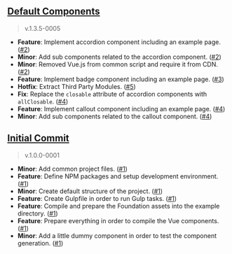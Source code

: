 [Default Components](https://github.com/sirthxalot/vue-foundation-components/milestone/1)
------------------------------------------------------------------------------------- 

> v.1.3.5-0005

* **Feature**: Implement accordion component including an example page. ([#2](https://github.com/sirthxalot/vue-foundation-components/issues/2))
* **Minor**: Add sub components related to the accordion component. ([#2](https://github.com/sirthxalot/vue-foundation-components/issues/2))
* **Minor**: Removed Vue.js from common script and require it from CDN. ([#2](https://github.com/sirthxalot/vue-foundation-components/issues/2))
* **Feature**: Implement badge component including an example page. ([#3](https://github.com/sirthxalot/vue-foundation-components/issues/3))
* **Hotfix**: Extract Third Party Modules. ([#5](https://github.com/sirthxalot/vue-foundation-components/issues/5))
* **Fix**: Replace the `closable` attribute of accordion components with `allClosable`. ([#4](https://github.com/sirthxalot/vue-foundation-components/issues/4))
* **Feature**: Implement callout component including an example page. ([#4](https://github.com/sirthxalot/vue-foundation-components/issues/4))
* **Minor**: Add sub components related to the callout component. ([#4](https://github.com/sirthxalot/vue-foundation-components/issues/4))


[Initial Commit](https://github.com/sirthxalot/vue-foundation-components/issues/1)
------------------------------------------------------------------------------------- 

> v.1.0.0-0001

* **Minor**: Add common project files. ([#1](https://github.com/sirthxalot/vue-foundation-components/issues/1))
* **Feature**: Define NPM packages and setup development environment. ([#1](https://github.com/sirthxalot/vue-foundation-components/issues/1))
* **Minor**: Create default structure of the project. ([#1](https://github.com/sirthxalot/vue-foundation-components/issues/1))
* **Feature**: Create Gulpfile in order to run Gulp tasks. ([#1](https://github.com/sirthxalot/vue-foundation-components/issues/1))
* **Feature**: Compile and prepare the Foundation assets into the example directory. ([#1](https://github.com/sirthxalot/vue-foundation-components/issues/1))
* **Feature**: Prepare everything in order to compile the Vue components. ([#1](https://github.com/sirthxalot/vue-foundation-components/issues/1))
* **Minor**: Add a little dummy component in order to test the component generation. ([#1](https://github.com/sirthxalot/vue-foundation-components/issues/1))
